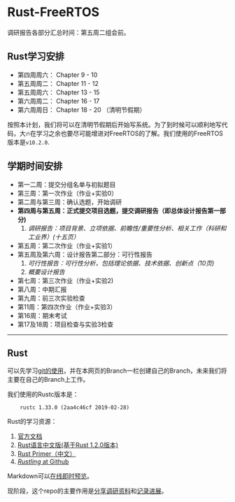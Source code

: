 # Rust-FreeRTOS
调研报告各部分汇总时间：第五周二组会前。

## Rust学习安排
* 第四周周六： Chapter 9 - 10
* 第五周周二： Chapter 11 - 12
* 第五周周六： Chapter 13 - 15 
* 第六周周二： Chapter 16 - 17
* 第六周周日： Chapter 18 - 20 （清明节假期）
  
按照本计划，我们将可以在清明节假期后开始写系统。为了到时候可以顺利地写代码，大🔥在学习之余也要尽可能增进对FreeRTOS的了解。我们使用的FreeRTOS版本是` v10.2.0 `.

## 学期时间安排
* 第一二周：提交分组名单与初拟题目
* 第三周：第一次作业（作业+实验0）
* 第二周与第三周：确认选题，开始调研
* **第四周与第五周：正式提交项目选题，提交调研报告（即总体设计报告第一部分)**
  1. *调研报告：项目背景、立项依据、前瞻性/重要性分析、相关工作（科研和工业界）(十五页）*
* 第五周：第二次作业（作业+实验1）
* 第五周及第六周：设计报告第二部分：可行性报告
  1. *可行性报告：可行性分析，包括理论依据、技术依据、创新点（10页)*
  2. *概要设计报告*
* 第七周：第三次作业（作业+实验2)
* 第八周：中期汇报
* 第九周：前三次实验检查
* 第11周：第四次作业（作业+实验3）
* 第16周：期末考试
* 第17及18周：项目检查与实验3检查

---
## Rust
可以先学习[git的使用](https://github.com/fandahao17/OS-Project/blob/master/git-指令及其使用.pdf)，并在本网页的Branch一栏创建自己的Branch，未来我们将主要在自己的Branch上工作。

我们使用的Rustc版本是：
```
    rustc 1.33.0 (2aa4c46cf 2019-02-28)
```

Rust的学习资源：

1. [官方文档](https://doc.rust-lang.org/book/)
2. [Rust语言中文版(基于Rust 1.2.0版本)](http://wiki.jikexueyuan.com/project/rust/)
3. [Rust Primer（中文）](https://rustcc.gitbooks.io/rustprimer/content/)
4. [*Rustling* at Github](https://github.com/rust-lang/rustlings/)

Markdown可以[在线即时预览](https://markdownlivepreview.com)。

现阶段，这个repo的主要作用是[分享调研资料](https://github.com/fandahao17/OS-Project/tree/master/Investigations)和[记录进展](https://github.com/fandahao17/OS-Project/tree/master/Timeline.md)。


